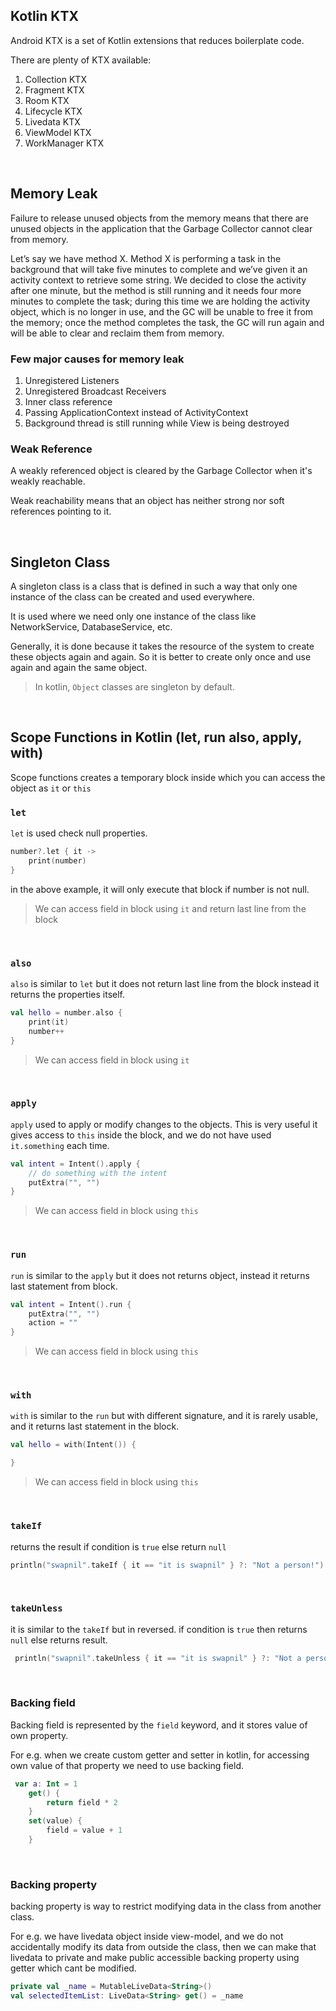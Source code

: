 ## Kotlin KTX

Android KTX is a set of Kotlin extensions that reduces boilerplate code.

There are plenty of KTX available:

1. Collection KTX
2. Fragment KTX
3. Room KTX
4. Lifecycle KTX
5. Livedata KTX
6. ViewModel KTX
7. WorkManager KTX

<br/>

## Memory Leak

Failure to release unused objects from the memory means that there are unused objects in the application that the
Garbage Collector cannot clear from memory.

Let’s say we have method X. Method X is performing a task in the background that will take five minutes to complete and
we’ve given it an activity context to retrieve some string. We decided to close the activity after one minute, but the
method is still running and it needs four more minutes to complete the task; during this time we are holding the
activity object, which is no longer in use, and the GC will be unable to free it from the memory; once the method
completes the task, the GC will run again and will be able to clear and reclaim them from memory.

### Few major causes for memory leak

1. Unregistered Listeners
2. Unregistered Broadcast Receivers
3. Inner class reference
4. Passing ApplicationContext instead of ActivityContext
5. Background thread is still running while View is being destroyed
   <br/>

### Weak Reference

A weakly referenced object is cleared by the Garbage Collector when it's weakly reachable.

Weak reachability means that an object has neither strong nor soft references pointing to it.

<br/>

## Singleton Class

A singleton class is a class that is defined in such a way that only one instance of the class can be created and used
everywhere.

It is used where we need only one instance of the class like NetworkService, DatabaseService, etc.

Generally, it is done because it takes the resource of the system to create these objects again and again. So it is
better to create only once and use again and again the same object.

> In kotlin, `Object` classes are singleton by default.
<br/>

## Scope Functions in Kotlin (let, run also, apply, with)

Scope functions creates a temporary block inside which you can access the object as `it` or `this`

### `let`

`let` is used check null properties.

```kotlin
number?.let { it ->
    print(number)
}
```

in the above example, it will only execute that block if number is not null.

> We can access field in block using `it` and return last line from the block

<br/>

### `also`

`also` is similar to `let` but it does not return last line from the block instead it returns the properties itself.

```kotlin
val hello = number.also {
    print(it)
    number++
}
```

> We can access field in block using `it`

<br/>

### `apply`

`apply` used to apply or modify changes to the objects. This is very useful it gives access to `this` inside the block,
and we do not have
used `it.something` each time.

```kotlin
val intent = Intent().apply {
    // do something with the intent
    putExtra("", "")
}
```

> We can access field in block using `this`

<br/>

### `run`

`run` is similar to the `apply` but it does not returns object, instead it returns last statement from block.

```kotlin
val intent = Intent().run {
    putExtra("", "")
    action = ""
}
```

> We can access field in block using `this`

<br/>

### `with`

`with` is similar to the `run` but with different signature, and it is rarely usable, and it returns last statement in
the block.

```kotlin
val hello = with(Intent()) {

}
```

> We can access field in block using `this`

<br/>

### `takeIf`

returns the result if condition is `true` else return `null`

```kotlin
println("swapnil".takeIf { it == "it is swapnil" } ?: "Not a person!")
```

<br/>

### `takeUnless`

it is similar to the `takeIf` but in reversed. if condition is `true` then returns `null` else returns result.

```kotlin
 println("swapnil".takeUnless { it == "it is swapnil" } ?: "Not a person!")
```

<br/>

### Backing field

Backing field is represented by the `field` keyword, and it stores value of own property.

For e.g. when we create custom getter and setter in kotlin, for accessing own value of that property we need to use
backing field.

```kotlin
 var a: Int = 1
    get() {
        return field * 2
    }
    set(value) {
        field = value + 1
    }
```

<br/>

### Backing property

backing property is way to restrict modifying data in the class from another class.

For e.g. we have livedata object inside view-model, and we do not accidentally modify its data from outside the class,
then we can make that livedata to private and make public accessible backing property using getter which cant be
modified.

```kotlin
private val _name = MutableLiveData<String>()
val selectedItemList: LiveData<String> get() = _name
```
